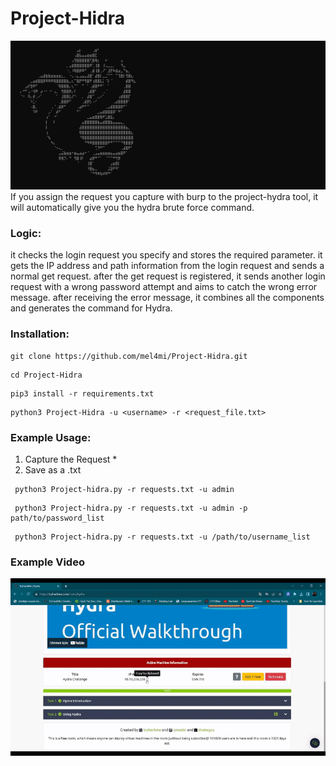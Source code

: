 # Project-Hidra
![Foto](/media/Screenshot_1.png)
If you assign the request you capture with burp to the project-hydra tool, it will automatically give you the hydra brute force command.


### Logic: 
it checks the login request you specify and stores the required parameter. it gets the IP address and path information from the login request and sends a normal get request. after the get request is registered, it sends another login request with a wrong password attempt and aims to catch the wrong error message. after receiving the error message, it combines all the components and generates the command for Hydra.

### Installation:

```
git clone https://github.com/mel4mi/Project-Hidra.git
```

```
cd Project-Hidra
```

```
pip3 install -r requirements.txt
```

```
python3 Project-Hidra -u <username> -r <request_file.txt>
```



### Example Usage:
1. Capture the Request *
2. Save as a .txt
 ```
  python3 Project-hidra.py -r requests.txt -u admin 
 ```
 ```
  python3 Project-hidra.py -r requests.txt -u admin -p path/to/password_list
 ```
 ```
  python3 Project-hidra.py -r requests.txt -u /path/to/username_list 
 ```

### Example Video

![example](https://github.com/mel4mi/Project-Hidra/blob/main/media/example2.gif)
